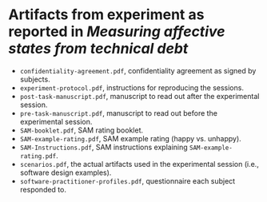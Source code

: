 # Artifacts from experiment as reported in *Measuring affective states from technical debt*

* `confidentiality-agreement.pdf`, confidentiality agreement as signed by subjects.
* `experiment-protocol.pdf`, instructions for reproducing the sessions.
* `post-task-manuscript.pdf`, manuscript to read out after the experimental session.
* `pre-task-manuscript.pdf`, manuscript to read out before the experimental session.
* `SAM-booklet.pdf`, SAM rating booklet.
* `SAM-example-rating.pdf`, SAM example rating (happy vs. unhappy).
* `SAM-Instructions.pdf`, SAM instructions explaining `SAM-example-rating.pdf`.
* `scenarios.pdf`, the actual artifacts used in the experimental session (i.e., software design examples).
* `software-practitioner-profiles.pdf`, questionnaire each subject responded to.
